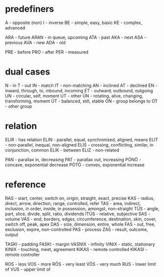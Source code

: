# predefiners 
A - opposite (non)
I - inverse
BE - simple, easy, basic
KE - complex, advanced

ARA - future
ARAN - in queue, upcoming
ATA - past
AKA - next
ASA - previous
AVA - new
ADA - old

PRE - before
PRO - after 
PER - measured

# dual cases
N - in
T - out
IN - match
IT - non-matching
AN - inclined
AT - declined
EN - inward, through, to, inbound, incoming
ET - outward, outbound, outgoing
UN - circular, self, moment
UT - other
ÜN - rotating, alive, changing, transforming, moment
ÜT - balanced, still, stable
ON - group belongs to
OT - other group

# relation
ELIR - has relation
ELIN - parallel, equal, synchronized, aligned, means
ELIT - non-parallel, inequal, non-aligned
ELIS - crossing, conflicting, similar, in conjunction, common
ELIK - between
ELIZ - non-related

PAN - parallax in, decreasing 
PAT - parallax out, increasing
PÖNÖ - concave, exponential decrease
PÖTÖ - convex, exponential increase

# reference
RAS - start, center, switch on, origin, straight, exact, precise
KAS - radius, direct, arrow, direction, range, controlled, refer
TAS - area, indirect, inclusion, in order, inside, in possession, amongst, non-straight
TÜS - angle, part, slice, divide, split, ratio, dividends
ITÜS - relative, subjective
SAS - volume
VAS - end, borders, edges, circumference, destination, skin, cover, switch off, peak, apex
DAS - size, dimension, entire, whole
FAS - out, free, exclusion, expire, non-controlled
PAS - process
ZAS - result, outcome, output


TASKI - padding
FASKI - margin 
VASNIX - infinity
VINIX - static, stationary
KINIX - touching, meet, agreement
KIKAS - remote controlled
KIKASI - remote controller

ROS - less
VOS - more
RÖS - very least
VÖS - very much
RUS - lower limit of 
VUS - upper limit of
